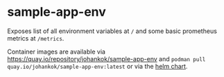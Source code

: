 # sample-app-env

Exposes list of all environment variables at `/` and some basic prometheus metrics at `/metrics`.

Container images are available via https://quay.io/repository/johankok/sample-app-env and `podman pull quay.io/johankok/sample-app-env:latest` or via the [helm chart](https://github.com/johankok/charts/).
